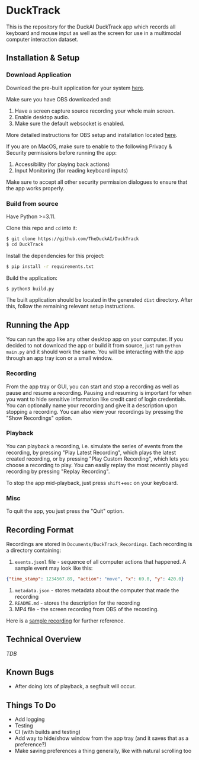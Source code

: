 # DuckTrack

This is the repository for the DuckAI DuckTrack app which records all keyboard and mouse input as well as the screen for use in a multimodal computer interaction dataset.

## Installation & Setup

### Download Application

<!-- TODO: add prebuilt applications in github releases -->
Download the pre-built application for your system [here](https://github.com/TheDuckAI/DuckTrack/releases/).

Make sure you have OBS downloaded and:
1. Have a screen capture source recording your whole main screen.
2. Enable desktop audio.
3. Make sure the default websocket is enabled.

More detailed instructions for OBS setup and installation located [here](OBS_SETUP.md).

If you are on MacOS, make sure to enable to the following Privacy & Security permissions before running the app:

1. Accessibility (for playing back actions)
2. Input Monitoring (for reading keyboard inputs)

Make sure to accept all other security permission dialogues to ensure that the app works properly.

### Build from source

Have Python >=3.11.

Clone this repo and `cd` into it:
```bash
$ git clone https://github.com/TheDuckAI/DuckTrack
$ cd DuckTrack
```

Install the dependencies for this project:
```bash
$ pip install -r requirements.txt
```

Build the application:
```bash
$ python3 build.py
```

The built application should be located in the generated `dist` directory. After this, follow the remaining relevant setup instructions.

## Running the App

You can run the app like any other desktop app on your computer. If you decided to not download the app or build it from source, just run `python main.py` and it should work the same. You will be interacting with the app through an app tray icon or a small window.

### Recording

From the app tray or GUI, you can start and stop a recording as well as pause and resume a recording. Pausing and resuming is important for when you want to hide sensitive information like credit card of login credentials. You can optionally name your recording and give it a description upon stopping a recording. You can also view your recordings by pressing the "Show Recordings" option.

### Playback

You can playback a recording, i.e. simulate the series of events from the recording, by pressing "Play Latest Recording", which plays the latest created recording, or by pressing "Play Custom Recording", which lets you choose a recording to play. You can easily replay the most recently played recording by pressing "Replay Recording".

To stop the app mid-playback, just press `shift`+`esc` on your keyboard.

### Misc

To quit the app, you just press the "Quit" option.

## Recording Format

Recordings are stored in `Documents/DuckTrack_Recordings`. Each recording is a directory containing:

1. `events.jsonl` file - sequence of all computer actions that happened. A sample event may look like this:
```json
{"time_stamp": 1234567.89, "action": "move", "x": 69.0, "y": 420.0}
```
1. `metadata.json` - stores metadata about the computer that made the recording
2. `README.md` - stores the description for the recording
3. MP4 file - the screen recording from OBS of the recording.

Here is a [sample recording](example) for further reference.

## Technical Overview

<!-- maybe put a nice graphical representation of the app here -->

*TDB*

## Known Bugs

- After doing lots of playback, a segfault will occur.

## Things To Do

- Add logging
- Testing
- CI (with builds and testing)
- Add way to hide/show window from the app tray (and it saves that as a preference?)
- Make saving preferences a thing generally, like with natural scrolling too